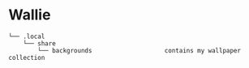 # Wallie

```custom
└── .local
    └── share
        └── backgrounds                    contains my wallpaper collection
```
